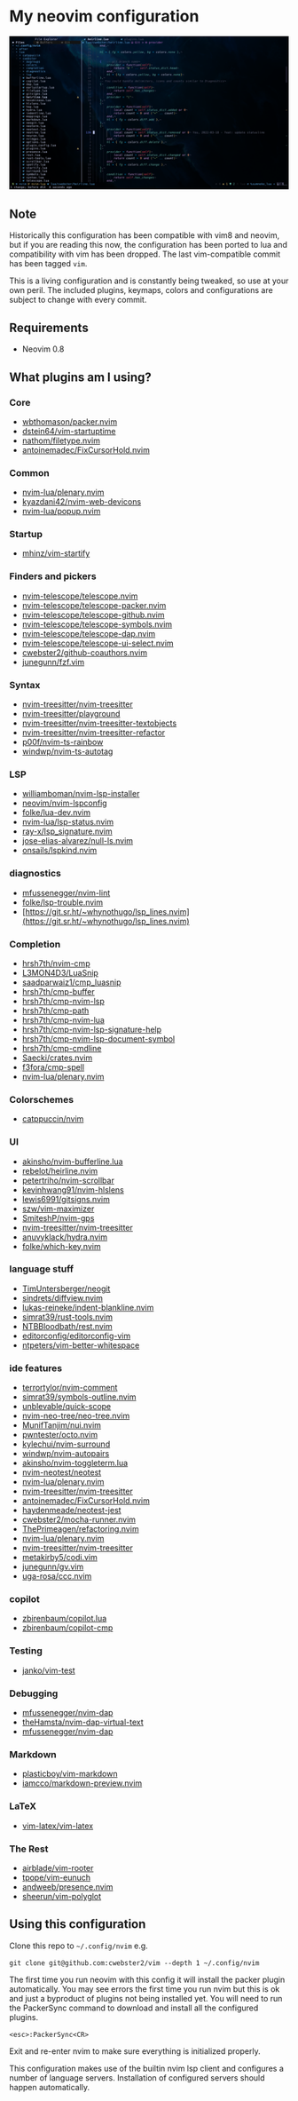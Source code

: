 # My neovim configuration

![image](https://raw.githubusercontent.com/cwebster2/vim/nvim-lua/.images/screenshot.png)

## Note
Historically this configuration has been compatible with vim8 and neovim, but if you are
reading this now, the configuration has been ported to lua and compatibility
with vim has been dropped.  The last vim-compatible commit has been tagged `vim`.

This is a living configuration and is constantly being tweaked, so use at your
own peril.  The included plugins, keymaps, colors and configurations are subject
to change with every commit.

## Requirements

- Neovim 0.8

## What plugins am I using?

### Core
 - [wbthomason/packer.nvim](https://github.com/wbthomason/packer.nvim)
 - [dstein64/vim-startuptime](https://github.com/dstein64/vim-startuptime)
 - [nathom/filetype.nvim](https://github.com/nathom/filetype.nvim)
 - [antoinemadec/FixCursorHold.nvim](https://github.com/antoinemadec/FixCursorHold.nvim)

### Common
- [nvim-lua/plenary.nvim](https://github.com/nvim-lua/plenary.nvim)
- [kyazdani42/nvim-web-devicons](https://github.com/kyazdani42/nvim-web-devicons)
- [nvim-lua/popup.nvim](https://github.com/nvim-lua/popup.nvim)

### Startup
 - [mhinz/vim-startify](https://github.com/mhinz/vim-startify)

### Finders and pickers
 - [nvim-telescope/telescope.nvim](https://github.com/nvim-telescope/telescope.nvim)
 - [nvim-telescope/telescope-packer.nvim](https://github.com/nvim-telescope/telescope-packer.nvim)
 - [nvim-telescope/telescope-github.nvim](https://github.com/nvim-telescope/telescope-github.nvim)
 - [nvim-telescope/telescope-symbols.nvim](https://github.com/nvim-telescope/telescope-symbols.nvim)
 - [nvim-telescope/telescope-dap.nvim](https://github.com/nvim-telescope/telescope-dap.nvim)
 - [nvim-telescope/telescope-ui-select.nvim](https://github.com/nvim-telescope/telescope-ui-select.nvim)
 - [cwebster2/github-coauthors.nvim](https://github.com/cwebster2/github-coauthors.nvim)
 - [junegunn/fzf.vim](https://github.com/junegunn/fzf.vim)

### Syntax
 - [nvim-treesitter/nvim-treesitter](https://github.com/nvim-treesitter/nvim-treesitter)
 - [nvim-treesitter/playground](https://github.com/nvim-treesitter/playground)
 - [nvim-treesitter/nvim-treesitter-textobjects](https://github.com/nvim-treesitter/nvim-treesitter-textobjects)
 - [nvim-treesitter/nvim-treesitter-refactor](https://github.com/nvim-treesitter/nvim-treesitter-refactor)
 - [p00f/nvim-ts-rainbow](https://github.com/p00f/nvim-ts-rainbow)
 - [windwp/nvim-ts-autotag](https://github.com/windwp/nvim-ts-autotag)

### LSP
 - [williamboman/nvim-lsp-installer](https://github.com/williamboman/nvim-lsp-installer)
 - [neovim/nvim-lspconfig](https://github.com/neovim/nvim-lspconfig)
 - [folke/lua-dev.nvim](https://github.com/folke/lua-dev.nvim)
 - [nvim-lua/lsp-status.nvim](https://github.com/nvim-lua/lsp-status.nvim)
 - [ray-x/lsp_signature.nvim](https://github.com/ray-x/lsp_signature.nvim)
 - [jose-elias-alvarez/null-ls.nvim](https://github.com/jose-elias-alvarez/null-ls.nvim)
 - [onsails/lspkind.nvim](https://github.com/onsails/lspkind.nvim)

### diagnostics
 - [mfussenegger/nvim-lint](https://github.com/mfussenegger/nvim-lint)
 - [folke/lsp-trouble.nvim](https://github.com/folke/lsp-trouble.nvim)
 - [https://git.sr.ht/~whynothugo/lsp_lines.nvim](https://git.sr.ht/~whynothugo/lsp_lines.nvim)

### Completion
 - [hrsh7th/nvim-cmp](https://github.com/hrsh7th/nvim-cmp)
 - [L3MON4D3/LuaSnip](https://github.com/L3MON4D3/LuaSnip)
 - [saadparwaiz1/cmp_luasnip](https://github.com/saadparwaiz1/cmp_luasnip)
 - [hrsh7th/cmp-buffer](https://github.com/hrsh7th/cmp-buffer)
 - [hrsh7th/cmp-nvim-lsp](https://github.com/hrsh7th/cmp-nvim-lsp)
 - [hrsh7th/cmp-path](https://github.com/hrsh7th/cmp-path)
 - [hrsh7th/cmp-nvim-lua](https://github.com/hrsh7th/cmp-nvim-lua)
 - [hrsh7th/cmp-nvim-lsp-signature-help](https://github.com/hrsh7th/cmp-nvim-lsp-signature-help)
 - [hrsh7th/cmp-nvim-lsp-document-symbol](https://github.com/hrsh7th/cmp-nvim-lsp-document-symbol)
 - [hrsh7th/cmp-cmdline](https://github.com/hrsh7th/cmp-cmdline)
 - [Saecki/crates.nvim](https://github.com/Saecki/crates.nvim)
 - [f3fora/cmp-spell](https://github.com/f3fora/cmp-spell)
 - [nvim-lua/plenary.nvim](https://github.com/nvim-lua/plenary.nvim)

### Colorschemes
 - [catppuccin/nvim](https://github.com/catppuccin/nvim)

### UI
 - [akinsho/nvim-bufferline.lua](https://github.com/akinsho/nvim-bufferline.lua)
 - [rebelot/heirline.nvim](https://github.com/rebelot/heirline.nvim)
 - [petertriho/nvim-scrollbar](https://github.com/petertriho/nvim-scrollbar)
 - [kevinhwang91/nvim-hlslens](https://github.com/kevinhwang91/nvim-hlslens)
 - [lewis6991/gitsigns.nvim](https://github.com/lewis6991/gitsigns.nvim)
 - [szw/vim-maximizer](https://github.com/szw/vim-maximizer)
 - [SmiteshP/nvim-gps](https://github.com/SmiteshP/nvim-gps)
 - [nvim-treesitter/nvim-treesitter](https://github.com/nvim-treesitter/nvim-treesitter)
 - [anuvyklack/hydra.nvim](https://github.com/anuvyklack/hydra.nvim)
 - [folke/which-key.nvim](https://github.com/folke/which-key.nvim)

### language stuff
 - [TimUntersberger/neogit](https://github.com/TimUntersberger/neogit)
 - [sindrets/diffview.nvim](https://github.com/sindrets/diffview.nvim)
 - [lukas-reineke/indent-blankline.nvim](https://github.com/lukas-reineke/indent-blankline.nvim)
 - [simrat39/rust-tools.nvim](https://github.com/simrat39/rust-tools.nvim)
 - [NTBBloodbath/rest.nvim](https://github.com/NTBBloodbath/rest.nvim)
 - [editorconfig/editorconfig-vim](https://github.com/editorconfig/editorconfig-vim)
 - [ntpeters/vim-better-whitespace](https://github.com/ntpeters/vim-better-whitespace)

### ide features
 - [terrortylor/nvim-comment](https://github.com/terrortylor/nvim-comment)
 - [simrat39/symbols-outline.nvim](https://github.com/simrat39/symbols-outline.nvim)
 - [unblevable/quick-scope](https://github.com/unblevable/quick-scope)
 - [nvim-neo-tree/neo-tree.nvim](https://github.com/nvim-neo-tree/neo-tree.nvim)
 - [MunifTanjim/nui.nvim](https://github.com/MunifTanjim/nui.nvim)
 - [pwntester/octo.nvim](https://github.com/pwntester/octo.nvim)
 - [kylechui/nvim-surround](https://github.com/kylechui/nvim-surround)
 - [windwp/nvim-autopairs](https://github.com/windwp/nvim-autopairs)
 - [akinsho/nvim-toggleterm.lua](https://github.com/akinsho/nvim-toggleterm.lua)
 - [nvim-neotest/neotest](https://github.com/nvim-neotest/neotest)
 - [nvim-lua/plenary.nvim](https://github.com/nvim-lua/plenary.nvim)
 - [nvim-treesitter/nvim-treesitter](https://github.com/nvim-treesitter/nvim-treesitter)
 - [antoinemadec/FixCursorHold.nvim](https://github.com/antoinemadec/FixCursorHold.nvim)
 - [haydenmeade/neotest-jest](https://github.com/haydenmeade/neotest-jest)
 - [cwebster2/mocha-runner.nvim](https://github.com/cwebster2/mocha-runner.nvim)
 - [ThePrimeagen/refactoring.nvim](https://github.com/ThePrimeagen/refactoring.nvim)
 - [nvim-lua/plenary.nvim](https://github.com/nvim-lua/plenary.nvim)
 - [nvim-treesitter/nvim-treesitter](https://github.com/nvim-treesitter/nvim-treesitter)
 - [metakirby5/codi.vim](https://github.com/metakirby5/codi.vim)
 - [junegunn/gv.vim](https://github.com/junegunn/gv.vim)
 - [uga-rosa/ccc.nvim](https://github.com/uga-rosa/ccc.nvim)

### copilot
 - [zbirenbaum/copilot.lua](https://github.com/zbirenbaum/copilot.lua)
 - [zbirenbaum/copilot-cmp](https://github.com/zbirenbaum/copilot-cmp)

### Testing
 - [janko/vim-test](https://github.com/janko/vim-test)

### Debugging
 - [mfussenegger/nvim-dap](https://github.com/mfussenegger/nvim-dap)
 - [theHamsta/nvim-dap-virtual-text](https://github.com/theHamsta/nvim-dap-virtual-text)
 - [mfussenegger/nvim-dap](https://github.com/mfussenegger/nvim-dap)

### Markdown
 - [plasticboy/vim-markdown](https://github.com/plasticboy/vim-markdown)
 - [iamcco/markdown-preview.nvim](https://github.com/iamcco/markdown-preview.nvim)

### LaTeX
 - [vim-latex/vim-latex](https://github.com/vim-latex/vim-latex)

### The Rest
 - [airblade/vim-rooter](https://github.com/airblade/vim-rooter)
 - [tpope/vim-eunuch](https://github.com/tpope/vim-eunuch)
 - [andweeb/presence.nvim](https://github.com/andweeb/presence.nvim)
 - [sheerun/vim-polyglot](https://github.com/sheerun/vim-polyglot)

## Using this configuration

Clone this repo to `~/.config/nvim` e.g.

    git clone git@github.com:cwebster2/vim --depth 1 ~/.config/nvim

The first time you run neovim with this config it will install the packer plugin
automatically.  You may see errors the first time you run nvim but this is ok and
just a byproduct of plugins not being installed yet.
You will need to run the PackerSync command to download and install
all the configured plugins.

    <esc>:PackerSync<CR>

Exit and re-enter nvim to make sure everything is initialized properly.

This configuration makes use of the builtin nvim lsp client and configures a number
of language servers. Installation of configured servers should happen automatically. 


